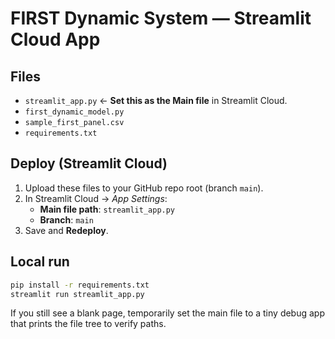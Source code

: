 # FIRST Dynamic System — Streamlit Cloud App

## Files
- `streamlit_app.py`  ← **Set this as the Main file** in Streamlit Cloud.
- `first_dynamic_model.py`
- `sample_first_panel.csv`
- `requirements.txt`

## Deploy (Streamlit Cloud)
1. Upload these files to your GitHub repo root (branch `main`).
2. In Streamlit Cloud → *App Settings*:
   - **Main file path**: `streamlit_app.py`
   - **Branch**: `main`
3. Save and **Redeploy**.

## Local run
```bash
pip install -r requirements.txt
streamlit run streamlit_app.py
```

If you still see a blank page, temporarily set the main file to a tiny debug app that prints the file tree to verify paths.
